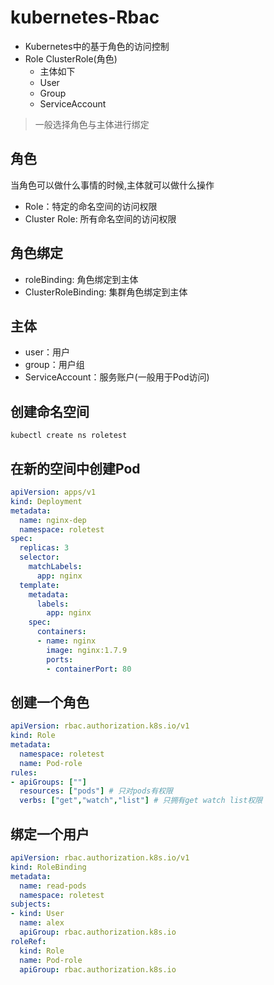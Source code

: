 # kubernetes-Rbac

- Kubernetes中的基于角色的访问控制
- Role ClusterRole(角色)
  - 主体如下
  - User
  - Group
  - ServiceAccount

> 一般选择角色与主体进行绑定



## 角色

当角色可以做什么事情的时候,主体就可以做什么操作

* Role：特定的命名空间的访问权限
* Cluster Role: 所有命名空间的访问权限

## 角色绑定

- roleBinding: 角色绑定到主体
- ClusterRoleBinding: 集群角色绑定到主体

## 主体

- user：用户
- group：用户组
- ServiceAccount：服务账户(一般用于Pod访问)

##  创建命名空间

```shell
kubectl create ns roletest
```

## 在新的空间中创建Pod

```yaml
apiVersion: apps/v1
kind: Deployment
metadata:
  name: nginx-dep
  namespace: roletest
spec:
  replicas: 3
  selector:
    matchLabels:
      app: nginx
  template:
    metadata:
      labels:
        app: nginx
    spec:
      containers:
      - name: nginx
        image: nginx:1.7.9
        ports:
        - containerPort: 80
```

## 创建一个角色

```yaml
apiVersion: rbac.authorization.k8s.io/v1
kind: Role
metadata:
  namespace: roletest
  name: Pod-role
rules:
- apiGroups: [""] 
  resources: ["pods"] # 只对pods有权限
  verbs: ["get","watch","list"] # 只拥有get watch list权限
```

## 绑定一个用户

```yaml
apiVersion: rbac.authorization.k8s.io/v1
kind: RoleBinding
metadata:
  name: read-pods
  namespace: roletest
subjects:
- kind: User
  name: alex
  apiGroup: rbac.authorization.k8s.io
roleRef:
  kind: Role
  name: Pod-role
  apiGroup: rbac.authorization.k8s.io
```

